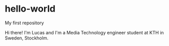 # hello-world
My first repository

Hi there!
I'm Lucas and I'm a Media Technology engineer student at KTH in Sweden, Stockholm.
